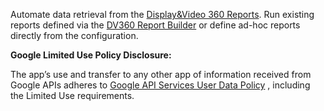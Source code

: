 Automate data retrieval from the [Display&Video 360 Reports](https://marketingplatform.google.com/about/display-video-360/). Run
existing reports defined via the [DV360 Report Builder](https://support.google.com/displayvideo/answer/6375151?hl=en&ref_topic=2798432&sjid=18233030458040234650-EU)
or define ad-hoc reports directly from the configuration.

**Google Limited Use Policy Disclosure:**

The app’s use and transfer to any other app of information received from Google APIs adheres
to [Google API Services User Data Policy](https://developers.google.com/terms/api-services-user-data-policy#additional_requirements_for_specific_api_scopes)
, including the Limited Use requirements.
